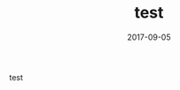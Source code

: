 ﻿---
layout: post
title:  "test"
date:   2017-09-05
excerpt: "Minimal, one column Jekyll theme for your blog."
project: true
tag:
- jekyll 
- moon
- blog
- about
- theme
comments: true
---

test